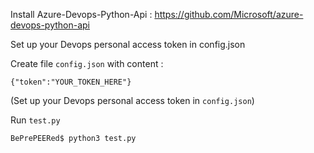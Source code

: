 Install Azure-Devops-Python-Api : https://github.com/Microsoft/azure-devops-python-api

Set up your Devops personal access token in config.json

Create file `config.json` with content :

    {"token":"YOUR_TOKEN_HERE"}

(Set up your Devops personal access token in `config.json`)

Run `test.py`

    BePrePEERed$ python3 test.py
